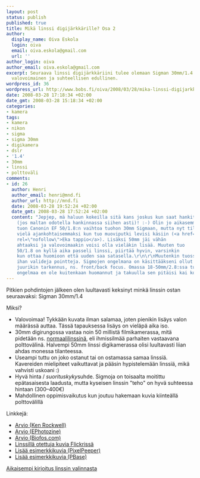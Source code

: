 ```yaml
---
layout: post
status: publish
published: true
title: Mikä linssi digijärkkärille? Osa 2
author:
  display_name: Oiva Eskola
  login: oiva
  email: oiva.eskola@gmail.com
  url: ''
author_login: oiva
author_email: oiva.eskola@gmail.com
excerpt: Seuraava linssi digijärkkäriini tulee olemaan Sigman 30mm/1.4. Linssi on
  valovoimainen ja suhteellisen edullinen.
wordpress_id: 36
wordpress_url: http://www.bobs.fi/oiva/2008/03/28/mika-linssi-digijarkkarille-osa-2/
date: 2008-03-28 17:18:34 +02:00
date_gmt: 2008-03-28 15:18:34 +02:00
categories:
- kamera
tags:
- kamera
- nikon
- sigma
- sigma 30mm
- digikamera
- dslr
- '1.4'
- 30mm
- linssi
- polttoväli
comments:
- id: 26
  author: Henri
  author_email: henri@mnd.fi
  author_url: http://mnd.fi
  date: 2008-03-28 19:52:24 +02:00
  date_gmt: 2008-03-28 17:52:24 +02:00
  content: "Jepjep, mä haluun kokeilla sitä kans joskus kun saat hankittua
    (jos maltan odotella hankinnassa siihen asti)! :-) Olin jo aikasemmin suunnitellut
    tuon Canonin EF 50/1.8:n vaihtoa tuohon 30mm Sigmaan, mutta nyt tilanne tuli
    vielä ajankohtaisemmaksi kun tuo muoviputki levisi käsiin (<a href=\"http://mnd.fi/?p=34\"
    rel=\"nofollow\">Eka tappio</a>). Lisäksi 50mm jäi vähän
    ahtaaksi ja valovoimaakin voisi olla vieläkin lisää. Muuten tuo
    50/1.8 on kyllä aika passeli linssi, piirtää hyvin, varsinkin
    kun ottaa huomioon että uuden saa satasella.\r\n\r\nMuutenkin tuossa oli
    ihan valideja pointteja. Sigmojen ongelmana on käsittääkseni ollut
    juurikin tarkennus, ns. front/back focus. Omassa 18-50mm/2.8:ssa tuota
    ongelmaa en ole kuitenkaan huomannut ja takuulla sen pitäisi kai korjaantua."
---
```

<p>Pitkien pohdintojen jälkeen olen luultavasti keksinyt minkä linssin ostan seuraavaksi: Sigman 30mm/1.4</p>
<p>Miksi?</p>
<ul>
<li>Valovoimaa! Tykkään kuvata ilman salamaa, joten pienikin lisäys valon määrässä auttaa. Tässä tapauksessa lisäys on vieläpä aika iso.</li>
<li>30mm digirungossa vastaa noin 50 millistä filmikamerassa, mitä pidetään ns. <a href="http://en.wikipedia.org/wiki/Normal_lens">normaalilinssinä</a>, eli ihmissilmää parhaiten vastaavana polttovälinä. Halvempi 50mm linssi digikamerassa olisi luultavasti liian ahdas monessa tilanteessa.</li>
<li>Useampi tuttu on joko ostanut tai on ostamassa samaa linssiä. Kavereiden mielipiteet vaikuttavat ja pääsin hypistelemään linssiä, mikä vahvisti uskoani :)</li>
<li>Hyvä hinta / <em>suorituskyky</em>suhde. Sigmoja on toisaalta moitittu epätasaisesta laadusta, mutta kyseisen linssin "teho" on hyvä suhteessa hintaan (300&ndash;400&euro;)</li>
<li>Mahdollinen oppimisvaikutus kun joutuu hakemaan kuvia kiinteällä polttovälillä</li>
</ul>
<p><a id="more"></a><a id="more-36"></a>Linkkejä:</p>
<ul>
<li><a href="http://www.kenrockwell.com/sigma/30mm-f14.htm">Arvio (Ken Rockwell)</a></li>
<li><a href="http://www.ephotozine.com/article/Sigma-30mm-f14-EX-DC">Arvio (EPhotozine)</a></li>
<li><a href="http://www.biofos.com/esystem/s_30tst.html">Arvio (Biofos.com)</a></li>
<li><a href="http://www.flickr.com/groups/sigma30mm/pool/">Linssillä otettuja kuvia Flickrissä</a></li>
<li><a href="http://www.pixel-peeper.com/lenses/?lens=278">Lisää esimerkkikuvia (PixelPeeper)</a></li>
<li><a href="http://www.pbase.com/cameras/sigma/30_14_ex_dc_hsm">Lisää esimerkkikuvia (PBase)</a></li>
</ul>
<p><a href="http://oivaeskola.fi/2007/12/10/mika-linssi-digijarkkarille-osa-1/">Aikaisempi kirjoitus linssin valinnasta</a></p>
